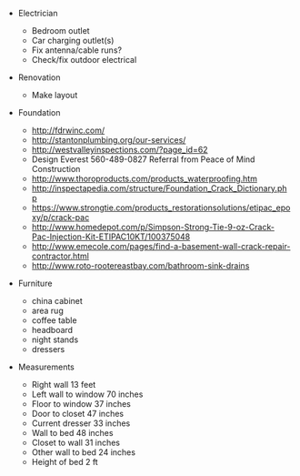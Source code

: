 * Electrician
  - Bedroom outlet
  - Car charging outlet(s)
  - Fix antenna/cable runs?
  - Check/fix outdoor electrical


* Renovation
  - Make layout


* Foundation
  - http://fdrwinc.com/
  - http://stantonplumbing.org/our-services/
  - http://westvalleyinspections.com/?page_id=62
  - Design Everest 560-489-0827 Referral from Peace of Mind Construction
  - http://www.thoroproducts.com/products_waterproofing.htm
  - http://inspectapedia.com/structure/Foundation_Crack_Dictionary.php
  - https://www.strongtie.com/products_restorationsolutions/etipac_epoxy/p/crack-pac
  - http://www.homedepot.com/p/Simpson-Strong-Tie-9-oz-Crack-Pac-Injection-Kit-ETIPAC10KT/100375048
  - http://www.emecole.com/pages/find-a-basement-wall-crack-repair-contractor.html
  - http://www.roto-rootereastbay.com/bathroom-sink-drains


* Furniture
  - china cabinet
  - area rug
  - coffee table
  - headboard
  - night stands
  - dressers


* Measurements
  - Right wall 13 feet
  - Left wall to window 70 inches
  - Floor to window 37 inches
  - Door to closet 47 inches
  - Current dresser 33 inches
  - Wall to bed 48 inches
  - Closet to wall 31 inches
  - Other wall to bed 24 inches
  - Height of bed 2 ft


